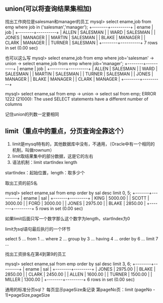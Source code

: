 ## union(可以将查询结果集相加)

找出工作岗位是salesman和manager的员工
mysql> select ename,job from emp where job in ('salesman','manager');
+--------+----------+
| ename  | job      |
+--------+----------+
| ALLEN  | SALESMAN |
| WARD   | SALESMAN |
| JONES  | MANAGER  |
| MARTIN | SALESMAN |
| BLAKE  | MANAGER  |
| CLARK  | MANAGER  |
| TURNER | SALESMAN |
+--------+----------+
7 rows in set (0.00 sec)

也可以这么写
mysql> select ename,job from emp where job='salesman'
    -> union
    -> select ename,job from emp where job='manager';
+--------+----------+
| ename  | job      |
+--------+----------+
| ALLEN  | SALESMAN |
| WARD   | SALESMAN |
| MARTIN | SALESMAN |
| TURNER | SALESMAN |
| JONES  | MANAGER  |
| BLAKE  | MANAGER  |
| CLARK  | MANAGER  |
+--------+----------+

mysql> select ename,sal from emp
    -> union
    -> select sal from emp;
ERROR 1222 (21000): The used SELECT statements have a different number of columns

记住union的列数一定要相同

## limit（重点中的重点，分页查询全靠这个）

1. limit是mysql特有的，其他数据库中没有，不通用，（Oracle中有一个相同的机制，叫做rownum）
2. limit取结果集中的部分数据，这是它的左右
3. 语法机制：limit startIndex length

startIndex：起始位置，length：取多少个

取出工资的前5名

mysql> select ename,sal from emp order by sal desc limit 0, 5;
+-------+---------+
| ename | sal     |
+-------+---------+
| KING  | 5000.00 |
| SCOTT | 3000.00 |
| FORD  | 3000.00 |
| JONES | 2975.00 |
| BLAKE | 2850.00 |
+-------+---------+
5 rows in set (0.00 sec)

如果limit后面只写一个数字那么这个数字为length，startIndex为0

limit为sql语句最后执行的一个环节

select    5
  ...
from      1
  ...
where     2
  ...
group by  3
  ...
having    4
  ...
order by  6
  ...
limit     7
  ...

找出工资排名在第4到第9的员工

mysql> select ename,sal from emp order by sal desc limit 3, 6;
+--------+---------+
| ename  | sal     |
+--------+---------+
| JONES  | 2975.00 |
| BLAKE  | 2850.00 |
| CLARK  | 2450.00 |
| ALLEN  | 1600.00 |
| TURNER | 1500.00 |
| MILLER | 1300.00 |
+--------+---------+
6 rows in set (0.00 sec)

通用的标准分页sql？
每页显示pageSize条记录
第pageNo页：limit (pageNo - 1)*pageSize,pageSize